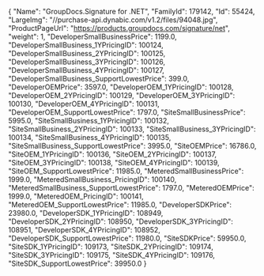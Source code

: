{
    "Name": "GroupDocs.Signature for .NET",
    "FamilyId": 179142,
    "Id": 55424,
    "LargeImg": "//purchase-api.dynabic.com/v1.2/files/94048.jpg",
    "ProductPageUrl": "https://products.groupdocs.com/signature/net",
    "weight": 1,
    "DeveloperSmallBusinessPrice": 1199.0,
    "DeveloperSmallBusiness_1YPricingID": 100124,
    "DeveloperSmallBusiness_2YPricingID": 100125,
    "DeveloperSmallBusiness_3YPricingID": 100126,
    "DeveloperSmallBusiness_4YPricingID": 100127,
    "DeveloperSmallBusiness_SupportLowestPrice": 399.0,
    "DeveloperOEMPrice": 3597.0,
    "DeveloperOEM_1YPricingID": 100128,
    "DeveloperOEM_2YPricingID": 100129,
    "DeveloperOEM_3YPricingID": 100130,
    "DeveloperOEM_4YPricingID": 100131,
    "DeveloperOEM_SupportLowestPrice": 1797.0,
    "SiteSmallBusinessPrice": 5995.0,
    "SiteSmallBusiness_1YPricingID": 100132,
    "SiteSmallBusiness_2YPricingID": 100133,
    "SiteSmallBusiness_3YPricingID": 100134,
    "SiteSmallBusiness_4YPricingID": 100135,
    "SiteSmallBusiness_SupportLowestPrice": 3995.0,
    "SiteOEMPrice": 16786.0,
    "SiteOEM_1YPricingID": 100136,
    "SiteOEM_2YPricingID": 100137,
    "SiteOEM_3YPricingID": 100138,
    "SiteOEM_4YPricingID": 100139,
    "SiteOEM_SupportLowestPrice": 11985.0,
    "MeteredSmallBusinessPrice": 1999.0,
    "MeteredSmallBusiness_PricingID": 100140,
    "MeteredSmallBusiness_SupportLowestPrice": 1797.0,
    "MeteredOEMPrice": 1999.0,
    "MeteredOEM_PricingID": 100141,
    "MeteredOEM_SupportLowestPrice": 11985.0,
    "DeveloperSDKPrice": 23980.0,
    "DeveloperSDK_1YPricingID": 108949,
    "DeveloperSDK_2YPricingID": 108950,
    "DeveloperSDK_3YPricingID": 108951,
    "DeveloperSDK_4YPricingID": 108952,
    "DeveloperSDK_SupportLowestPrice": 11980.0,
    "SiteSDKPrice": 59950.0,
    "SiteSDK_1YPricingID": 109173,
    "SiteSDK_2YPricingID": 109174,
    "SiteSDK_3YPricingID": 109175,
    "SiteSDK_4YPricingID": 109176,
    "SiteSDK_SupportLowestPrice": 39950.0
}